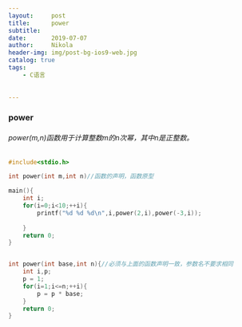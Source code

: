 ```yaml
---
layout:     post
title:      power
subtitle:   
date:       2019-07-07
author:     Nikola
header-img: img/post-bg-ios9-web.jpg
catalog: true
tags:
    - C语言 
    
    
---
```


### power

###### power(m,n)函数用于计算整数m的n次幂，其中n是正整数。

```c
#include<stdio.h>

int power(int m,int n)//函数的声明，函数原型

main(){
    int i;
    for(i=0;i<10;++i){
        printf("%d %d %d\n",i,power(2,i),power(-3,i));
    
    }
    return 0;
}


int power(int base,int n){//必须与上面的函数声明一致，参数名不要求相同
    int i,p;
    p = 1;
    for(i=1;i<=n;++i){
        p = p * base;
    }
    return 0;
}
```

